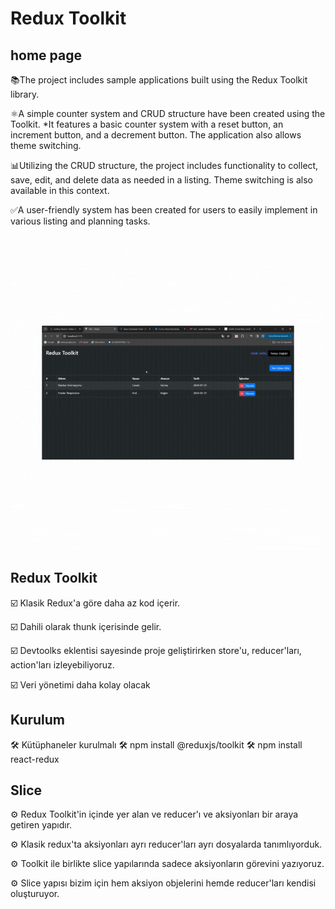 # Redux Toolkit

## home page

📚The project includes sample applications built using the Redux Toolkit library.

⚛️A simple counter system and CRUD structure have been created using the Toolkit. *It features a basic counter system with a reset button, an increment button, and a decrement button. The application also allows theme switching. 

📊Utilizing the CRUD structure, the project includes functionality to collect, save, edit, and delete data as needed in a listing. Theme switching is also available in this context. 

✅A user-friendly system has been created for users to easily implement in various listing and planning tasks.


<img src="./public/Redux_Toolkit.gif"/>


## Redux Toolkit

☑️ Klasik Redux'a göre daha az kod içerir.

☑️ Dahili olarak thunk içerisinde gelir.

☑️ Devtoolks eklentisi sayesinde proje geliştirirken store'u, reducer'ları, action'ları izleyebiliyoruz.

☑️ Veri yönetimi daha kolay olacak

## Kurulum 

🛠 Kütüphaneler kurulmalı
🛠 npm install @reduxjs/toolkit
🛠 npm install react-redux

## Slice

⚙️ Redux Toolkit'in içinde yer alan ve reducer'ı ve aksiyonları bir araya getiren yapıdır.

⚙️ Klasik redux'ta aksiyonları ayrı reducer'ları ayrı dosyalarda tanımlıyorduk. 

⚙️ Toolkit ile birlikte slice yapılarında sadece aksiyonların görevini yazıyoruz. 

⚙️ Slice yapısı bizim için hem aksiyon objelerini hemde reducer'ları kendisi oluşturuyor.
 
